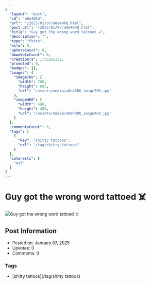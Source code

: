 ```yaml
---
{
  "layout": "post",
  "id": "a0e40RQ",
  "url": "/2025/01/07/a0e40RQ.html",
  "post_url": "/2025/01/07/a0e40RQ.html",
  "title": "Guy got the wrong word tattoed ☠️",
  "description": "",
  "type": "Photo",
  "nsfw": 0,
  "upVoteCount": 0,
  "downVoteCount": 0,
  "creationTs": 1736205332,
  "promoted": 0,
  "badges": [],
  "images": {
    "image700": {
      "width": 700,
      "height": 685,
      "url": "/assets/media/a0e40RQ_image700.jpg"
    },
    "image460": {
      "width": 460,
      "height": 450,
      "url": "/assets/media/a0e40RQ_image460.jpg"
    }
  },
  "commentsCount": 0,
  "tags": [
    {
      "key": "shitty tattoos",
      "url": "/tag/shitty-tattoos"
    }
  ],
  "interests": [
    "wtf"
  ]
}
---
```


# Guy got the wrong word tattoed ☠️

![Guy got the wrong word tattoed ☠️](/assets/media/a0e40RQ_image700.jpg)

## Post Information

- Posted on: January 07, 2025
- Upvotes: 0
- Comments: 0

### Tags

- [shitty tattoos](/tag/shitty tattoos)
